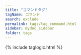```yaml
---
title: "コマンドタグ"
tagName: コマンド
search: exclude
permalink: tags/tag_command.html
sidebar: mydoc_sidebar
folder: tags
---
```

{% include taglogic.html %}
